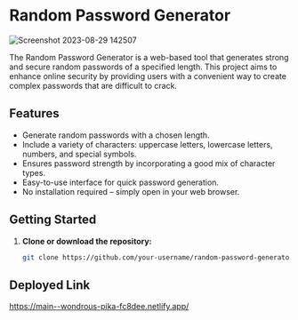 # Random Password Generator

![Screenshot 2023-08-29 142507](https://github.com/khowalyashu/Password_Generator/assets/110022217/e98b1747-7cdd-47af-a6fa-963f878cc266)


The Random Password Generator is a web-based tool that generates strong and secure random passwords of a specified length. This project aims to enhance online security by providing users with a convenient way to create complex passwords that are difficult to crack.

## Features

- Generate random passwords with a chosen length.
- Include a variety of characters: uppercase letters, lowercase letters, numbers, and special symbols.
- Ensures password strength by incorporating a good mix of character types.
- Easy-to-use interface for quick password generation.
- No installation required – simply open in your web browser.

## Getting Started

1. **Clone or download the repository:**

   ```bash
   git clone https://github.com/your-username/random-password-generator.git
## Deployed Link
https://main--wondrous-pika-fc8dee.netlify.app/
   
